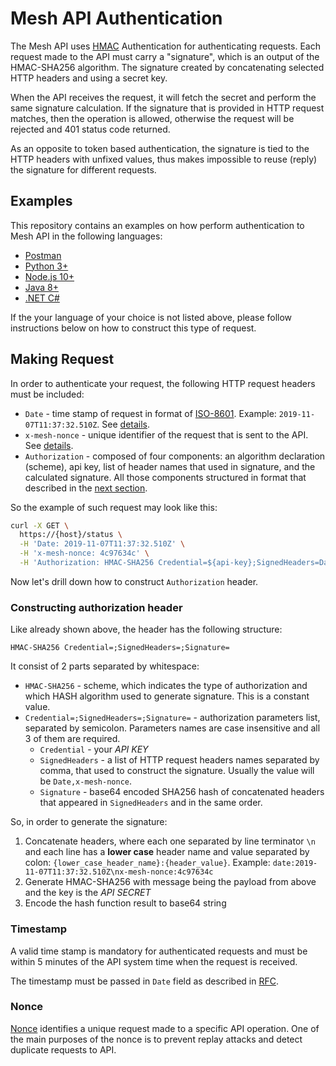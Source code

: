 # Mesh API Authentication

The Mesh API uses [HMAC](https://en.wikipedia.org/wiki/HMAC) Authentication for authenticating requests.
Each request made to the API must carry a "signature", which is an output of the HMAC-SHA256 algorithm.
The signature created by concatenating selected HTTP headers and using a secret key.

When the API receives the request, it will fetch the secret and perform the same signature calculation. If the signature that
is provided in HTTP request matches, then the operation is allowed, otherwise the request will be rejected and 401 status code returned.

As an opposite to token based authentication, the signature is tied to the HTTP headers with unfixed values, thus makes impossible to reuse (reply) the signature for different requests.

## Examples

This repository contains an examples on how perform authentication to Mesh API in the following languages:

* [Postman](./postman)
* [Python 3+](./python3)
* [Node.js 10+](./nodejs)
* [Java 8+](./java)
* [.NET C#](./dotnet)

If the your language of your choice is not listed above, please follow instructions below on how to construct this type of request.

## Making Request

In order to authenticate your request, the following HTTP request headers must be included:

* `Date` - time stamp of request in format of [ISO-8601](http://en.wikipedia.org/wiki/ISO_8601). Example: `2019-11-07T11:37:32.510Z`. See [details](###Timestamp).
* `x-mesh-nonce` - unique identifier of the request that is sent to the API. See [details](#Nonce).
* `Authorization` - composed of four components: an algorithm declaration (scheme), api key, list of header names that used in signature, and the calculated signature. All those components structured in format that described in the [next section](#constructing-authorization-header).

So the example of such request may look like this:

```bash
curl -X GET \
  https://{host}/status \
  -H 'Date: 2019-11-07T11:37:32.510Z' \
  -H 'x-mesh-nonce: 4c97634c' \
  -H 'Authorization: HMAC-SHA256 Credential=${api-key};SignedHeaders=Date,x-mesh-nonce;Signature=${signature}'
```

Now let's drill down how to construct `Authorization` header.

### Constructing authorization header

Like already shown above, the header has the following structure:
```
HMAC-SHA256 Credential=;SignedHeaders=;Signature=
```

It consist of 2 parts separated by whitespace:
* `HMAC-SHA256` - scheme, which indicates the type of authorization and which HASH algorithm used to generate signature. This is a constant value.
* `Credential=;SignedHeaders=;Signature=` - authorization parameters list, separated by semicolon. Parameters names are case insensitive and all 3 of them are required. 
  * `Credential` - your *API KEY*
  * `SignedHeaders` - a list of HTTP request headers names separated by comma, that used to construct the signature. Usually the value will be `Date,x-mesh-nonce`.
  * `Signature` - base64 encoded SHA256 hash of concatenated headers that appeared in `SignedHeaders` and in the same order. 

So, in order to generate the signature:
1. Concatenate headers, where each one separated by line terminator `\n` and each line has a **lower case** header name and value separated by colon: `{lower_case_header_name}:{header_value}`. Example: `date:2019-11-07T11:37:32.510Z\nx-mesh-nonce:4c97634c`
1. Generate HMAC-SHA256 with message being the payload from above and the key is the *API SECRET*
1. Encode the hash function result to base64 string

### Timestamp

A valid time stamp is mandatory for authenticated requests and must be within 5 minutes of the API system time when the request is received.

The timestamp must be passed in `Date` field as described in [RFC](https://tools.ietf.org/html/rfc7231#section-7.1.1.2).

### Nonce

[Nonce](https://en.wikipedia.org/wiki/Cryptographic_nonce) identifies a unique request made to a specific API operation. One of the main purposes of the nonce is to prevent replay attacks and detect duplicate requests to API.

